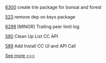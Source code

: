 
[6300](https://github.com/hyperledger/besu/pull/6300) create trie package for bonsai and forest

[523](https://github.com/hyperledger-labs/fabric-token-sdk/pull/523) remove dep on keys package

[6299](https://github.com/hyperledger/besu/pull/6299) [MINOR] Trailing peer limit log

[590](https://github.com/hyperledger/cello/pull/590) Clean Up List CC API

[589](https://github.com/hyperledger/cello/pull/589) Add Install CC UI and API Call


[See more >>>](https://start-here.hyperledger.org/pull-requests)
